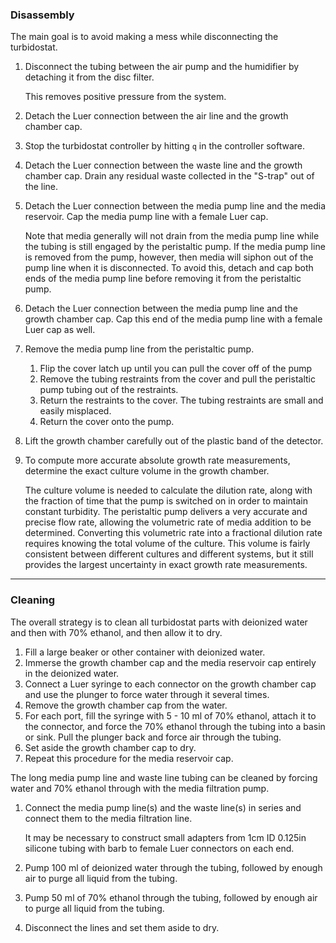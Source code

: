 ### Disassembly

The main goal is to avoid making a mess while disconnecting the turbidostat. 

1. Disconnect the tubing between the air pump and the humidifier by detaching it from the disc filter.

   This removes positive pressure from the system.
   
1. Detach the Luer connection between the air line and the growth chamber cap.
1. Stop the turbidostat controller by hitting `q` in the controller software.
1. Detach the Luer connection between the waste line and the growth chamber cap. Drain any residual waste collected in the "S-trap" out of the line.
1. Detach the Luer connection between the media pump line and the media reservoir. Cap the media pump line with a female Luer cap.

   Note that media generally will not drain from the media pump line while the tubing is still engaged by the peristaltic pump. If the media pump line is removed from the pump, however, then media will siphon out of the pump line when it is disconnected. To avoid this, detach and cap both ends of the media pump line before removing it from the peristaltic pump.

1. Detach the Luer connection between the media pump line and the growth chamber cap. Cap this end of the media pump line with a female Luer cap as well.
1. Remove the media pump line from the peristaltic pump.
   1. Flip the cover latch up until you can pull the cover off of the pump
   1. Remove the tubing restraints from the cover and pull the peristaltic pump tubing out of the restraints.
   1. Return the restraints to the cover. The tubing restraints are small and easily misplaced.
   1. Return the cover onto the pump.
1. Lift the growth chamber carefully out of the plastic band of the detector.
1. To compute more accurate absolute growth rate measurements, determine the exact culture volume in the growth chamber.

   The culture volume is needed to calculate the dilution rate, along with the fraction of time that the pump is switched on in order to maintain constant turbidity. The peristaltic pump delivers a very accurate and precise flow rate, allowing the volumetric rate of media addition to be determined. Converting this volumetric rate into a fractional dilution rate requires knowing the total volume of the culture. This volume is fairly consistent between different cultures and different systems, but it still provides the largest uncertainty in exact growth rate measurements. 

---
### Cleaning

The overall strategy is to clean all turbidostat parts with deionized water and then with 70% ethanol, and then allow it to dry. 

1. Fill a large beaker or other container with deionized water.
1. Immerse the growth chamber cap and the media reservoir cap entirely in the deionized water.
1. Connect a Luer syringe to each connector on the growth chamber cap and use the plunger to force water through it several times.
1. Remove the growth chamber cap from the water.
1. For each port, fill the syringe with 5 - 10 ml of 70% ethanol, attach it to the connector, and force the 70% ethanol through the tubing into a basin or sink. Pull the plunger back and force air through the tubing.
1. Set aside the growth chamber cap to dry.
1. Repeat this procedure for the media reservoir cap.

The long media pump line and waste line tubing can be cleaned by forcing water and 70% ethanol through with the media filtration pump.

1. Connect the media pump line(s) and the waste line(s) in series and connect them to the media filtration line.

   It may be necessary to construct small adapters from 1cm ID 0.125in silicone tubing with barb to female Luer connectors on each end.
   
1. Pump 100 ml of deionized water through the tubing, followed by enough air to purge all liquid from the tubing.
1. Pump 50 ml of 70% ethanol through the tubing, followed by enough air to purge all liquid from the tubing.
1. Disconnect the lines and set them aside to dry.